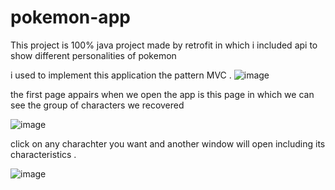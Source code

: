 # pokemon-app

This project is 100% java project made by retrofit in which i included api to show different personalities of pokemon 

i used to implement this application the pattern MVC .
![image](https://user-images.githubusercontent.com/106548290/232314323-32afac7c-2941-480c-8d07-506fff4670e2.png)

the first page appairs when we open the app is this page in which we can see the group of characters we recovered

![image](https://user-images.githubusercontent.com/106548290/232314699-cb4b8050-fefc-4d35-a6eb-47139ce2a064.png)

click on any charachter you want and another window will open including its characteristics .

![image](https://user-images.githubusercontent.com/106548290/232315011-5abfce51-b7cb-4d73-b1ac-a30158591275.png)








